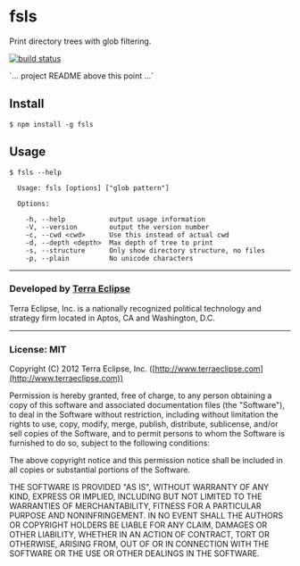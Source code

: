 fsls
====

Print directory trees with glob filtering.

[![build status](https://secure.travis-ci.org/cpsubrian/fsls.png)](http://travis-ci.org/cpsubrian/fsls)

&#x60;... project README above this point ...&#x60;

Install
-------

```
$ npm install -g fsls
```


Usage
-----

```
$ fsls --help

  Usage: fsls [options] ["glob pattern"]

  Options:

    -h, --help           output usage information
    -V, --version        output the version number
    -c, --cwd <cwd>      Use this instead of actual cwd
    -d, --depth <depth>  Max depth of tree to print
    -s, --structure      Only show directory structure, no files
    -p, --plain          No unicode characters
```

- - -

### Developed by [Terra Eclipse](http://www.terraeclipse.com)
Terra Eclipse, Inc. is a nationally recognized political technology and
strategy firm located in Aptos, CA and Washington, D.C.

- - -

### License: MIT
Copyright (C) 2012 Terra Eclipse, Inc. ([http://www.terraeclipse.com](http://www.terraeclipse.com))

Permission is hereby granted, free of charge, to any person obtaining a copy
of this software and associated documentation files (the &quot;Software&quot;), to deal
in the Software without restriction, including without limitation the rights
to use, copy, modify, merge, publish, distribute, sublicense, and/or sell
copies of the Software, and to permit persons to whom the Software is furnished
to do so, subject to the following conditions:

The above copyright notice and this permission notice shall be included in
all copies or substantial portions of the Software.

THE SOFTWARE IS PROVIDED &quot;AS IS&quot;, WITHOUT WARRANTY OF ANY KIND, EXPRESS OR
IMPLIED, INCLUDING BUT NOT LIMITED TO THE WARRANTIES OF MERCHANTABILITY,
FITNESS FOR A PARTICULAR PURPOSE AND NONINFRINGEMENT. IN NO EVENT SHALL THE
AUTHORS OR COPYRIGHT HOLDERS BE LIABLE FOR ANY CLAIM, DAMAGES OR OTHER
LIABILITY, WHETHER IN AN ACTION OF CONTRACT, TORT OR OTHERWISE, ARISING FROM,
OUT OF OR IN CONNECTION WITH THE SOFTWARE OR THE USE OR OTHER DEALINGS IN THE
SOFTWARE.
